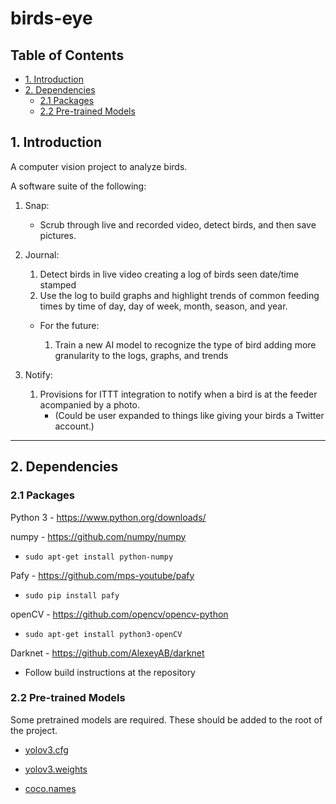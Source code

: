# birds-eye <!-- omit in toc -->

## Table of Contents <!-- omit in toc -->

- [1. Introduction](#1-introduction)
- [2. Dependencies](#2-dependencies)
  - [2.1 Packages](#21-packages)
  - [2.2 Pre-trained Models](#22-pre-trained-models)

## 1. Introduction
A computer vision project to analyze birds.

A software suite of the following:

1. Snap:
     - Scrub through live and recorded video, detect birds, and then save pictures.

2. Journal:
    1. Detect birds in live video creating a log of birds seen date/time stamped
    2. Use the log to build graphs and highlight trends of common feeding times by time of day, day of week, month, season, and year.
    
    - For the future:

      1. Train a new AI model to recognize the type of bird adding more granularity to the logs, graphs, and trends

3. Notify:
    1. Provisions for ITTT integration to notify when a bird is at the feeder acompanied by a photo.
       - (Could be user expanded to things like giving your birds a Twitter account.)


---

## 2. Dependencies
### 2.1 Packages
Python 3 - https://www.python.org/downloads/

numpy - https://github.com/numpy/numpy
   - `sudo apt-get install python-numpy`

Pafy - https://github.com/mps-youtube/pafy

   - `sudo pip install pafy`

openCV - https://github.com/opencv/opencv-python

   - `sudo apt-get install python3-openCV`

Darknet - https://github.com/AlexeyAB/darknet

   - Follow build instructions at the repository
  

### 2.2 Pre-trained Models

Some pretrained models are required. These should be added to the root of the project.

   - [yolov3.cfg](https://raw.githubusercontent.com/AlexeyAB/darknet/master/cfg/yolov3.cfg)

   - [yolov3.weights](https://pjreddie.com/media/files/yolov3.weights)

   - [coco.names](https://raw.githubusercontent.com/AlexeyAB/darknet/master/data/coco.names)


